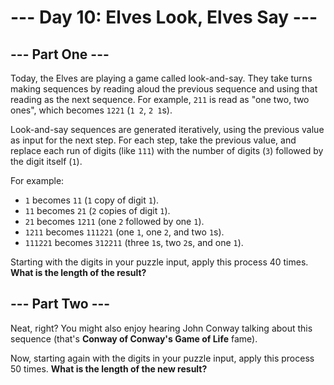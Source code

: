 # --- Day 10: Elves Look, Elves Say ---

## --- Part One ---

Today, the Elves are playing a game called look-and-say. They take turns making sequences by reading aloud the previous
sequence and using that reading as the next sequence. For example, `211` is read as "one two, two ones", which
becomes `1221` (`1 2`, `2 1`s).

Look-and-say sequences are generated iteratively, using the previous value as input for the next step. For each step,
take the previous value, and replace each run of digits (like `111`) with the number of digits (`3`) followed by the
digit itself (`1`).

For example:

- `1` becomes `11` (`1` copy of digit `1`).
- `11` becomes `21` (`2` copies of digit `1`).
- `21` becomes `1211` (one `2` followed by one `1`).
- `1211` becomes `111221` (one `1`, one `2`, and two `1`s).
- `111221` becomes `312211` (three `1`s, two `2`s, and one `1`).

Starting with the digits in your puzzle input, apply this process 40 times. **What is the length of the result?**

## --- Part Two ---

Neat, right? You might also enjoy hearing John Conway talking about this sequence (that's **Conway of Conway's Game of
Life** fame).

Now, starting again with the digits in your puzzle input, apply this process 50 times. **What is the length of the new
result?**